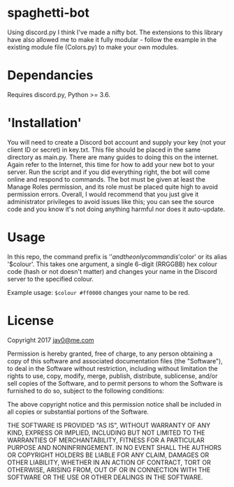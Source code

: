 # spaghetti-bot
Using discord.py I think I've made a nifty bot. The extensions to this library have also allowed me to make it fully modular - follow the example in the existing module file (Colors.py) to make your own modules.

# Dependancies
Requires discord.py, Python >= 3.6.
# 'Installation'
You will need to create a Discord bot account and supply your key (not your client ID or secret) in key.txt. This file should be placed in the same directory as main.py. There are many guides to doing this on the internet.
Again refer to the Internet, this time for how to add your new bot to your server. Run the script and if you did everything right, the bot will come online and respond to commands. The bot must be given at least the Manage Roles permission, and its role must be placed quite high to avoid permission errors. Overall, I would recommend that you just give it administrator privileges to avoid issues like this; you can see the source code and you know it's not doing anything harmful nor does it auto-update.
# Usage
In this repo, the command prefix is '$' and the only command is '$color' or its alias '$colour'. This takes one argument, a single 6-digit (RRGGBB) hex colour code (hash or not doesn't matter) and changes your name in the Discord server to the specified colour.

Example usage: `$colour #ff0000` changes your name to be red.

# License

Copyright 2017 jay0@me.com

Permission is hereby granted, free of charge, to any person obtaining a copy of this software and associated documentation files (the "Software"), to deal in the Software without restriction, including without limitation the rights to use, copy, modify, merge, publish, distribute, sublicense, and/or sell copies of the Software, and to permit persons to whom the Software is furnished to do so, subject to the following conditions:

The above copyright notice and this permission notice shall be included in all copies or substantial portions of the Software.

THE SOFTWARE IS PROVIDED "AS IS", WITHOUT WARRANTY OF ANY KIND, EXPRESS OR IMPLIED, INCLUDING BUT NOT LIMITED TO THE WARRANTIES OF MERCHANTABILITY, FITNESS FOR A PARTICULAR PURPOSE AND NONINFRINGEMENT. IN NO EVENT SHALL THE AUTHORS OR COPYRIGHT HOLDERS BE LIABLE FOR ANY CLAIM, DAMAGES OR OTHER LIABILITY, WHETHER IN AN ACTION OF CONTRACT, TORT OR OTHERWISE, ARISING FROM, OUT OF OR IN CONNECTION WITH THE SOFTWARE OR THE USE OR OTHER DEALINGS IN THE SOFTWARE.
